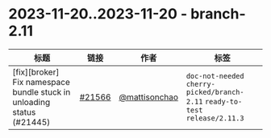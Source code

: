 # 2023-11-20..2023-11-20 - branch-2.11
| 标题 | 链接 | 作者 | 标签 |
| - | :--: | :--: | - |
| [fix][broker] Fix namespace bundle stuck in unloading status (#21445) | [#21566](https://github.com/apache/pulsar/pull/21566) | [@mattisonchao](https://github.com/mattisonchao) | `doc-not-needed` `cherry-picked/branch-2.11` `ready-to-test` `release/2.11.3`  | 
